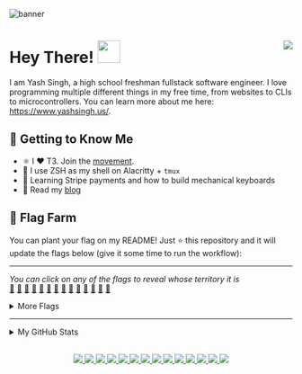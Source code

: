 <!-- markdownlint-disable no-inline-html first-line-heading -->

![banner](https://miro.medium.com/max/2560/1*nPpAXaLi47zxgyqy8Hmf-g.png)

# Hey There! <img src="https://c.tenor.com/xS_t2ANBv9UAAAAj/elsalla.gif" width="40" /> <img src="https://komarev.com/ghpvc/?username=Yash-Singh1&color=ff69b4&label=visitors&style=flat-square" align="right" />

I am Yash Singh, a high school freshman fullstack software engineer. I love programming multiple different things in my free time, from websites to CLIs to microcontrollers. You can learn more about me here: <https://www.yashsingh.us/>.

## 📝 Getting to Know Me

- ⚛️ I ❤️ T3. Join the [movement](https://create.t3.gg/).
- 🐧 I use ZSH as my shell on Alacritty + `tmux`
- 🌱 Learning Stripe payments and how to build mechanical keyboards
- 📰 Read my [blog](https://www.yashsingh.us/blog/)

## 🚩 Flag Farm

You can plant your flag on my README! Just ⭐ this repository and it will update the flags below (give it some time to run the workflow):

---

<!-- FLAG FARM START -->

_You can click on any of the flags to reveal whose territory it is_
<br />
[🚩](https://github.com/jcjms) [🚩](https://github.com/averagescriptkiddie) [🚩](https://github.com/proballstar) [🚩](https://github.com/thedev132) [🚩](https://github.com/Gaurav-Ban22) [🚩](https://github.com/EpicCodeWizard) [🚩](https://github.com/Good4lien) [🚩](https://github.com/bean-frog) [🚩](https://github.com/gitryder) [🚩](https://github.com/saiveer-singh) [🚩](https://github.com/alexsanjoseph) [🚩](https://github.com/mattwelke) [🚩](https://github.com/ashpool37) [🚩](https://github.com/Yash-Singh1)
<details>
<summary>More Flags</summary>

</details>

<!-- FLAG FARM END -->

---

<details>

<summary>My GitHub Stats</summary>

<div align="center">
  <strong>NOTE: Don't solely depend on these statistics to determine proficiency in skills</strong>
  <details>
    <summary>Why?</summary>
    Some PRs/commits may have taken a month, while others may have taken half a minute. Some languages may be more verbose or contain embedded languages. Sometimes a short line of code might have taken a whole day to write. All these factors reduce the value in these statistics to some effectiveness. A lot of my work might even be in private repositories, and some of the code simply be data or conifguration.
  </details>
</div>
  
<div align="center">
  <div align="center">
    <a href="https://github.com/anuraghazra/github-readme-stats" title="Go to Source">
      <img
        align="center"
        width="50%"
        src="https://github-readme-stats.vercel.app/api?username=Yash-Singh1&show_icons=true&theme=react&border_color=61dafb&hide_border=true"
      />
    </a>
  </div>
  <div align="center">
    <a href="https://github.com/Ashutosh00710/github-readme-activity-graph" align="center" title="Go to Source">
      <img
        src="https://activity-graph.herokuapp.com/graph?username=Yash-Singh1&theme=react-dark&bg_color=20232a&hide_border=true&area=true"
        alt="Contributions Graph"
        width="100%"
      />
    </a>
    <a href="https://github.com/anuraghazra/github-readme-stats">
      <img
        align="center"
        src="https://github-readme-stats.vercel.app/api/top-langs/?username=Yash-Singh1&text_color=ffffff&icon_color=61dafb&bg_color=20232a&langs_count=10&layout=compact&border_color=61dafb&hide_border=true&hide=roff"
      />
    </a>
  </div>
  <br />
  <div align="center">
    <a href="https://github.com/ryo-ma/github-profile-trophy" title="Go to Source">
      <img src="https://github-profile-trophy.vercel.app/?username=Yash-Singh1&theme=nord&column=8" alt="Trophies" />
    </a>
  </div>
</div>

</details>

<br />

<p align="center">
  <a href="https://developer.mozilla.org/en-US/docs/Web/JavaScript" target="_blank" title="Learn More">
    <img src="https://img.shields.io/badge/-JavaScript-2e3440?logoColor=black&logo=JavaScript&style=for-the-badge&color=f1e05a" />
  </a>
  <a href="https://reactjs.org/" target="_blank" title="Learn More">
    <img src="https://img.shields.io/badge/-React-2e3440?logoColor=white&logo=React&style=for-the-badge&color=purple" />
  </a>
  <a href="https://www.typescriptlang.org/" target="_blank" title="Learn More">
    <img src="https://img.shields.io/badge/-TypeScript-2e3440?logoColor=white&logo=TypeScript&style=for-the-badge&color=2b7489" />
  </a>
  <a href="https://nodejs.org/" target="_blank" title="Learn More">
    <img src="https://img.shields.io/badge/-NodeJS-2e3440?logoColor=white&logo=nodedotjs&style=for-the-badge&color=green" />
  </a>
  <a href="https://coffeescript.org/" target="_blank" title="Learn More">
    <img src="https://img.shields.io/badge/-CoffeeScript-2e3440?logoColor=white&logo=CoffeeScript&style=for-the-badge&color=244776" />
  </a>
  <a href="https://vuejs.org/" target="_blank" title="Learn More">
    <img src="https://img.shields.io/badge/-Vue.js-2e3440?logoColor=white&logo=Vuedotjs&style=for-the-badge&color=41b883" />
  </a>
  <a href="https://developer.mozilla.org/en-US/docs/Web/HTML" target="_blank" title="Learn More">
    <img src="https://img.shields.io/badge/-HTML5-2e3440?logoColor=white&logo=html5&style=for-the-badge&color=e34c26" />
  </a>
  <a href="https://developer.mozilla.org/en-US/docs/Web/CSS" target="_blank" title="Learn More">
    <img src="https://img.shields.io/badge/-CSS3-2e3440?logoColor=white&logo=CSS3&style=for-the-badge&color=563d7c" />
  </a>
  <a href="https://sass-lang.com/" target="_blank" title="Learn More">
    <img src="https://img.shields.io/badge/-SCSS-2e3440?logoColor=white&logo=Sass&style=for-the-badge&color=CC6699" />
  </a>
  <a href="https://www.gnu.org/software/bash/" target="_blank" title="Learn More">
    <img src="https://img.shields.io/badge/-Bash-2e3440?logoColor=black&logo=GNU%20Bash&style=for-the-badge&color=89e051" />
  </a>
  <a href="https://www.autohotkey.com/" target="_blank" title="Learn More">
    <img src="https://img.shields.io/badge/-AHK-2e3440?logoColor=white&logo=AutoHotKey&style=for-the-badge&color=6594b9" />
  </a>
  <a href="https://unity.com/" target="_blank" title="Learn More">
    <img src="https://img.shields.io/badge/-Unity-2e3440?logoColor=white&logo=Unity&style=for-the-badge&color=000000" />
  </a>
  <a href="https://www.python.org/" target="_blank" title="Learn More">
    <img src="https://img.shields.io/badge/-Python-2e3440?logoColor=white&logo=Python&style=for-the-badge&color=3572A5" />
  </a>
  <a href="https://cplusplus.com/" target="_blank" title="Learn More">
    <img src="https://img.shields.io/badge/-C++-2e3440?logoColor=white&logo=cplusplus&style=for-the-badge&color=F34B7D" />
  </a>
</p>
